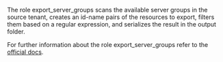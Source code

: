 The role export_server_groups
scans the available server groups in the
source tenant, creates an id-name pairs
of the resources to export, filters them
based on a regular expression, and serializes
the result in the output folder.

For further information about the role export_server_groups refer to the
[official docs](https://os-migrate.github.io/os-migrate/roles/role-export_server_groups.html).
